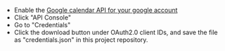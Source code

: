 - Enable the [Google calendar API for your google account](https://console.cloud.google.com/apis/api/calendar-json.googleapis.com/])
- Click "API Console"
- Go to "Credentials"
- Click the download button under OAuth2.0 client IDs, and save the file as "credentials.json" in this project repository.